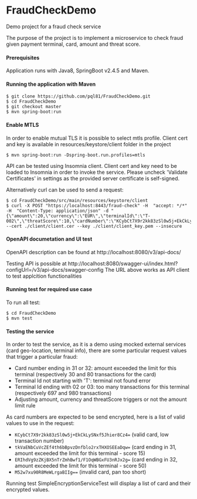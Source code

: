 # FraudCheckDemo
Demo project for a fraud check service

The purpose of the project is to implement a microservice to check fraud given payment terminal, card, amount and threat score.

#### Prerequisites

Application runs with Java8, SpringBoot v2.4.5 and Maven.

#### Running the application with Maven

```shell
$ git clone https://github.com/pql81/FraudCheckDemo.git
$ cd FraudCheckDemo
$ git checkout master
$ mvn spring-boot:run
```

#### Enable MTLS

In order to enable mutual TLS it is possible to select mtls profile. Client cert and key is available in resources/keystore/client folder in the project

```shell
$ mvn spring-boot:run -Dspring-boot.run.profiles=mtls
```

API can be tested using Insomnia client. Client cert and key need to be loaded to Insomnia in order to invoke the service. Please uncheck 'Validate Certificates' in settings as the provided server certificate is self-signed.

Alternatively curl can be used to send a request:

```shell
$ cd FraudCheckDemo/src/main/resources/keystore/client
$ curl -X POST "https://localhost:8443/fraud-check" -H  "accept: */*" -H  "Content-Type: application/json" -d "{\"amount\":20,\"currency\":\"EUR\",\"terminalId\":\"T-002\",\"threatScore\":10,\"cardNumber\":\"KCybCt7X9r2kk83zSl0w5j+EkCkLySNxf5Jhier8Cz4=\"}" --cert ./client/client.cer --key ./client/client_key.pem --insecure
```

#### OpenAPI documetation and UI test

OpenAPI description can be found at http://localhost:8080/v3/api-docs/

Testing API is possible at http://localhost:8080/swagger-ui/index.html?configUrl=/v3/api-docs/swagger-config
The URL above works as API client to test applcition functionalities

#### Running test for required use case

To run all test:
```shell
$ cd FraudCheckDemo
$ mvn test
```

#### Testing the service

In order to test the service, as it is a demo using mocked external services (card geo-location, terminal info), there are some particular request values that trigger a particular fraud:

- Card number ending in 31 or 32: amount exceeded the limit for this terminal (respectively 30 and 80 transactions for the card)
- Terminal Id not starting with 'T': terminal not found error
- Terminal Id ending with 02 or 03: too many transactions for this terminal (respectively 697 and 980 transactions)
- Adjusting amount, currency and threatScore triggers or not the amount limit rule

As card numbers are expected to be send encrypted, here is a list of valid values to use in the request:
- `KCybCt7X9r2kk83zSl0w5j+EkCkLySNxf5Jhier8Cz4=` (valid card, low transaction number)
- `tkVaENbCuVcZEf4th6bBpvzDnfblo2rxTHXOSEEaDqw=` (card ending in 31, amount exceeded the limit for this terminal - score 15)
- `ERIhdVg9zZKjBX5nTrZmhBwf1/F1OqWBGxFU3nRJx2g=` (card ending in 32, amount exceeded the limit for this terminal - score 50)
- `M52w7xu90R8MeWLrgaBIIg==`                     (invalid card, pan too short)

Running test SimpleEncryptionServiceTest will display a list of card and their encrypted values.

